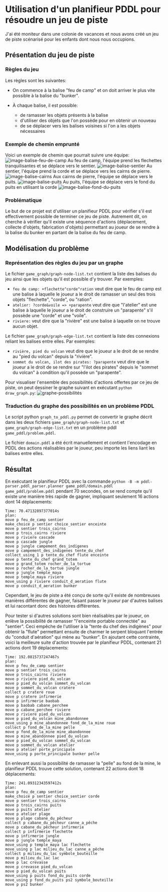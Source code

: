 # Utilisation d'un planifieur PDDL pour résoudre un jeu de piste

J'ai été moniteur dans une colonie de vacances et nous avons créé un jeu de piste scénarisé pour les enfants dont nous nous occupions.

## Présentation du jeu de piste

### Règles du jeu
Les règles sont les suivantes:

- On commence à la balise "feu de camp" et on doit arriver le plus vite possible à la balise du "bunker".

- À chaque balise, il est possible:
  - de ramasser les objets présents à la balise
  - d'utiliser des objets que l'on possède pour en obtenir un nouveau
  - de se déplacer vers les balises voisines si l'on a les objets nécessaires

### Exemple de chemin emprunté
Voici un exemple de chemin que pourrait suivre une équipe:
![image-balise-feu-de-camp](game_node_examples/01-feu-de-camp.png)
Au feu de camp, l'équipe prend les flechettes tranquilisantes et se déplace vers le sentier.
![image-balise-sentier](game_node_examples/02-sentier.png)
Au sentier, l'équipe prend la corde et se déplace vers les cairns de pierre.
![image-balise-cairns](game_node_examples/03-cairns.png)
Aux cairns de pierre, l'équipe se déplace vers le puits.
![image-balise-puits](game_node_examples/04-puits.png)
Au puits, l'équipe se déplace vers le fond du puits en utilisant la corde
![image-balise-fond-du-puits](game_node_examples/05-fond-du-puits.png)

### Problématique
Le but de ce projet est d'utiliser un planifieur PDDL pour vérifier s'il est effectivement possible de terminer ce jeu de piste.
Autrement dit, on cherche à vérifier qu'il existe une séquence d'actions (déplacement, collecte d'objets, fabrication d'objets) permettant au joueur de se rendre à la balise du bunker en partant de la balise du feu de camp.

## Modélisation du problème

### Représentation des règles du jeu par un graphe
Le fichier `game_graph/graph-node-list.txt` contient la liste des balises du jeu ainsi que les objets qu'il est possible d'y trouver.
Par exemples:
- `feu de camp: +flechette^corde^ration` veut dire que le feu de camp est une balise à laquelle le joueur a le droit de ramasser un seul des trois objets "flechette", "corde", ou "ration".
- `atelier: ?corde&voile => +parapente` veut dire que "l'atelier" est une balise à laquelle le joueur a le droit de construire un "parapente" s'il possède une "corde" et une "voile".
- `riviere:` veut dire que la "rivière" est une balise à laquelle on ne trouve aucun objet.

Le fichier `game_graph/graph-edge-list.txt` contient la liste des connexions reliant les balises entre elles.
Par exemples:
- `rivière, pied du volcan` veut dire que le joueur a le droit de se rendre au "pied du volcan" depuis la "rivière".
- `sommet du volcan, ilot des pirates: ?parapente` veut dire que le joueur a le droit de se rendre sur "l'ilot des pirates" depuis le "sommet du volcan" à condition qu'il possède un "parapente".

Pour visualiser l'ensemble des possibilités d'actions offertes par ce jeu de piste, on peut dessiner le graphe suivant en exécutant `python draw_graph.py`:
![graphe-possibilités](game_graph/graph.png)

### Traduction du graphe des possibilités en un problème PDDL
Le script python `graph_to_pddl.py` permet de convertir le graphe décrit dans les deux fichiers `game_graph/graph-node-list.txt` et `game_graph/graph-edge-list.txt` en un problème pddl `game_pddl/problem.pddl`.

Le fichier `domain.pddl` a été écrit manuellement et contient l'encodage en PDDL des actions réalisables par le joueur, peu importe les liens liant les balises entre elles.

## Résultat
En exécutant le planifieur PDDL avec la commande `python -B -m pddl-parser.pddl_parser.planner game_pddl/domain.pddl game_pddl/problem.pddl` pendant 70 secondes, on se rend compte qu'il existe une manière très rapide de gagner, impliquant seulement 16 actions dont 14 déplacements:
```
Time: 70.47132897377014s
plan:
move p feu_de_camp sentier
make_choice p sentier choice_sentier enceinte
move p sentier trois_cairns
move p trois_cairns riviere
move p riviere cascade
move p cascade jungle
move p jungle campement_des_indigenes
move p campement_des_indigenes tente_du_chef
collect_using_1 p tente_du_chef flute enceinte
move p tente_du_chef grand_totem
move p grand_totem rocher_de_la_tortue
move p rocher_de_la_tortue jungle
move p jungle temple_maya
move p temple_maya riviere
move_using p riviere conduit_d_aeration flute
move p conduit_d_aeration bunker
```

Cependant, le jeu de piste a été conçu de sorte qu'il existe de nombreuses manières différentes de gagner, faisant passer le joueur par d'autres balises et lui racontant donc des histoires différentes.

Pour tester si d'autres solutions sont bien réalisables par le joueur, on enlève la possibilité de ramasser "l'enceinte portable connectée" au "sentier".
Ceci empêche de l'utiliser à la "tente du chef des indigènes" pour obtenir la "flute" permettant ensuite de charmer le serpent bloquant l'entrée du "conduit d'aération" qui mène au "bunker".
En ajoutant cette contrainte, voici la meilleure suite d'action trouvée par le planifieur PDDL, contenant 21 actions dont 19 déplacements:
```
Time: 192.0815737247467s
plan:
move p feu_de_camp sentier
move p sentier trois_cairns
move p trois_cairns riviere
move p riviere pied_du_volcan
move p pied_du_volcan sommet_du_volcan
move p sommet_du_volcan cratere
collect p cratere roue
move p cratere infirmerie
move p infirmerie baobab
move p baobab cabane_perchee
move p cabane_perchee riviere
move p riviere pied_du_volcan
move p pied_du_volcan mine_abandonnee
move_using p mine_abandonnee fond_de_la_mine roue
collect p fond_de_la_mine pelle
move p fond_de_la_mine mine_abandonnee
move p mine_abandonnee pied_du_volcan
move p pied_du_volcan sommet_du_volcan
move p sommet_du_volcan atelier
move p atelier porte_principale
move_using p porte_principale bunker pelle
```

En enlevant aussi la possibilité de ramasser la "pelle" au fond de la mine, le planifieur PDDL trouve cette solution, contenant 22 actions dont 18 déplacements:
```
Time: 241.09312343597412s
plan:
move p feu_de_camp sentier
make_choice p sentier choice_sentier corde
move p sentier trois_cairns
move p trois_cairns puits
move p puits atelier
move p atelier plage
move p plage cabane_du_pêcheur
collect p cabane_du_pêcheur canne_a_pêche
move p cabane_du_pêcheur infirmerie
collect p infirmerie flechette
move p infirmerie jungle
move p jungle temple_maya
move_using p temple_maya lac flechette
move_using p lac milieu_du_lac canne_a_pêche
collect p milieu_du_lac symbole_bouteille
move p milieu_du_lac lac
move p lac crevasse
move p crevasse pied_du_volcan
move p pied_du_volcan puits
move_using p puits fond_du_puits corde
move_using p fond_du_puits ps2 symbole_bouteille
move p ps2 bunker
```
